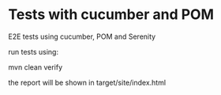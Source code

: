 # Tests with cucumber and POM

E2E tests using cucumber, POM and Serenity

run tests using:

mvn clean verify

the report will be shown in target/site/index.html